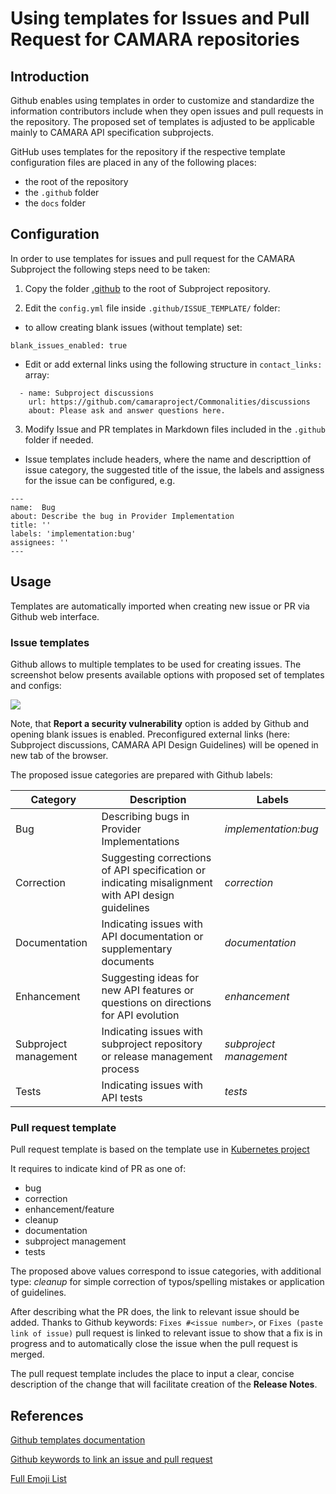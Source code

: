 # Using templates for Issues and Pull Request for CAMARA repositories 

## Introduction

Github enables using templates in order to customize and standardize the information contributors 
include when they open issues and pull requests in the repository.
The proposed set of templates is adjusted to be applicable mainly to CAMARA API specification subprojects.

GitHub uses templates for the repository if the respective template configuration files are placed in any of the following places:
* the root of the repository
* the `.github` folder
* the `docs` folder


## Configuration

In order to use templates for issues and pull request for the CAMARA Subproject the following steps need to be taken:

1. Copy the folder [.github](https://github.com/camaraproject/Commonalities/tree/main/artifacts/Github_templates/.github)
to the root of Subproject repository.

2. Edit the `config.yml` file inside `.github/ISSUE_TEMPLATE/` folder:
* to allow creating blank issues (without template) set:
```      
blank_issues_enabled: true
```
* Edit or add external links using the following structure in `contact_links:` array:

```
  - name: Subproject discussions 
    url: https://github.com/camaraproject/Commonalities/discussions
    about: Please ask and answer questions here.
 ```
3. Modify Issue and PR templates in Markdown files included in the  `.github` folder if needed.
* Issue templates include headers, where the name and descripttion of issue category, the suggested title of the issue, 
the labels and assigness for the issue can be configured, e.g. 

```
---
name:  Bug 
about: Describe the bug in Provider Implementation
title: ''
labels: 'implementation:bug'
assignees: ''
---
```

## Usage
Templates are automatically imported when creating new issue or PR via Github web interface.

### Issue templates 

Github allows to multiple templates to be used for creating issues.
The screenshot below presents available options with proposed set of templates and configs: 

![](images/New%20Issue%20%C2%B7%20templates.png)

Note, that **Report a security vulnerability** option is added by Github and opening blank issues is enabled.
Preconfigured external links (here:  Subproject discussions,  CAMARA API Design Guidelines) will be opened in new tab of the browser.



The proposed issue categories are prepared with Github labels:

|Category| Description|Labels|
|---|---|---|
|Bug| Describing bugs in Provider Implementations|_implementation:bug_ |
|Correction|Suggesting corrections of API specification or indicating misalignment with API design guidelines|_correction_ |
|Documentation| Indicating issues with API documentation or supplementary documents| _documentation_ |
|Enhancement| Suggesting ideas for new API features or questions on directions for API evolution| _enhancement_ |
|Subproject management| Indicating issues with subproject repository or release management process|_subproject management_ |
|Tests | Indicating issues with API tests | _tests_ |


### Pull request template

Pull request template is based on the template use in [Kubernetes project](https://github.com/kubernetes/kubernetes/blob/master/.github/PULL_REQUEST_TEMPLATE.md)

It requires to indicate kind of PR as one of:
* bug
* correction
* enhancement/feature
* cleanup
* documentation
* subproject management
* tests

The proposed above values correspond to issue categories, with additional type: _cleanup_ for simple correction of typos/spelling mistakes or application of guidelines.

After describing what the PR does, the link to relevant issue should be added.
Thanks to Github keywords: `Fixes #<issue number>`, or `Fixes (paste link of issue)` pull request is linked to relevant issue to show that a fix is in progress and to automatically close the issue when the pull request is merged.

The pull request template includes the place to input a clear, concise description of the change that will facilitate creation of the **Release Notes**. 


## References
[Github templates documentation](https://docs.github.com/en/communities/using-templates-to-encourage-useful-issues-and-pull-requests/about-issue-and-pull-request-templates)

[Github keywords to link an issue and pull request](https://docs.github.com/en/get-started/writing-on-github/working-with-advanced-formatting/using-keywords-in-issues-and-pull-requests)

[Full Emoji List](https://unicode.org/emoji/charts/full-emoji-list.html)
